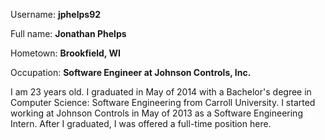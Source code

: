 Username: **jphelps92**

Full name: **Jonathan Phelps**

Hometown: **Brookfield, WI**

Occupation: **Software Engineer at Johnson Controls, Inc.**

I am 23 years old. I graduated in May of 2014 with a Bachelor's degree in Computer Science: Software Engineering from Carroll University. I started working at Johnson Controls in May of 2013 as a Software Engineering Intern. After I graduated, I was offered a full-time position here.
